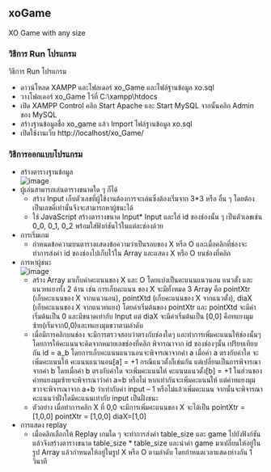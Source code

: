 ## xoGame
XO Game with any size

### วิธีการ Run โปรแกรม
วิธีการ Run โปรแกรม
-	ดาวน์โหลด XAMPP และโฟลเดอร์ xo_Game และไฟล์ฐานข้อมูล xo.sql
-	วางโฟลเดอร์ xo_Game ไว้ที่ C:\xampp\htdocs
-	เปิด XAMPP Control คลิก Start Apache และ Start MySQL จากนั้นคลิก Admin ของ MySQL
-	สร้างฐานข้อมูลชื่อ xo_game แล้ว Import ไฟล์ฐานข้อมูล xo.sql
-	เปิดใช้งานเว็บ http://localhost/xo_Game/ 

### วิธีการออกแบบโปรแกรม
- สร้างตารางฐานข้อมูล <br>
![image](https://user-images.githubusercontent.com/76682951/212619036-df6f9181-f00d-4666-95ca-91ce79bc7a44.png)
- ผู้เล่นสามารถเล่นตารางขนาดใด ๆ ก็ได้ <br>
  - สร้าง Input เก็บตัวเลขที่ผู้ใช้งานต้องการจะเล่นซึ่งต้องเริ่มจาก 3*3 หรือ อื่น ๆ โดยต้องเป็นเลขคี่เท่านั้นจึงจะสามารถหาผู้ชนะได้
  - ใช้ JavaScript สร้างตารางขนาด Input* Input และใส่ id ของช่องนั้น ๆ เป็นตัวเลขเช่น 0_0, 0_1, 0_2 พร้อมใส่ฟังก์ชันไว้ในแต่ละช่องด้วย
- การเริ่มเกม
  -	กำหนดข้อความบนตารางแสดงข้อความว่าเป็นรอบของ X หรือ O และเมื่อคลิกที่ช่องจะทำการส่งค่า id ของช่องไปเก็บไว้ใน Array และแสดง X หรือ O บนช่องที่คลิก
- การหาผู้ชนะ <br>
![image](https://user-images.githubusercontent.com/76682951/212620050-b602d34b-a89b-4d15-b5dd-79202641d8bf.png)
  -	สร้าง Array มาเก็บค่าคะแนนของ X และ O โดยแบ่งเป็นคะแนนแนวนอน แนวตั้ง และแนวทแยงทั้ง 2 ด้าน เช่น การเก็บคะแนน ของ X จะมีทั้งหมด 3 Array คือ pointXtr (เก็บคะแนนของ X จากแนวนอน), pointXtd (เก็บคะแนนของ X จากแนวตั้ง), diaX (เก็บคะแนนของ X จากแนวทแยง) โดยค่าเริ่มต้นของ pointXtr และ pointXtd จะมีค่าเริ่มต้นเป็น 0 และมีขนาดเท่ากับ Input แต่ diaX จะมีค่าเริ่มต้นเป็น [0,0] คือทแยงมุมซ้าย(เริ่มจาก0,0)และทแยงมุมขวาตามลำดับ
  -	เมื่อมีการคลิกบนช่อง จะมีการตรวจสอบว่าตรงกับช่องใดๆ และทำการเพิ่มคะแนนให้ช่องนั้นๆ โดยการให้คะแนนจะคิดจากหมายเลขช่องที่คลิก พิจารณาจาก id ของช่องๆนั้น เปรียบเทียบกัน id = a_b  โดยการเก็บคะแนนแนวนอนจะพิจารณาจากค่า a เมื่อค่า a ตรงกับค่าใด จะเพิ่มคะแนนให้ คะแนนแนวนอน[a] = +1 กรณีแนวตั้งก็เช่นกัน แต่เปลี่ยนเป็นการพิจารณาจากค่า b โดยเมื่อค่า b ตรงกับค่าใด จะเพิ่มคะแนนให้ คะแนนแนวตั้ง[b] = +1 ในส่วนของค่าทแยงมุมซ้ายจะพิจารณาว่าค่า a=b หรือไม่ หากเท่ากันจะเพิ่มคะแนนให้ แต่ค่าทแยงมุมขวาจะพิจารณาจาก a+b ว่าเท่ากับค่า input – 1 หรือไม่แล้วเพิ่มคะแนน จากนั้นจะพิจารณาคะแนนว่าฝั่งใดมีคะแนนเท่ากับ input เป็นฝั่งชนะ
  -	ตัวอย่าง เมื่อทำการคลิก X ที่ 0,0 จะมีการเพิ่มคะแนนของ X จะได้เป็น pointXtr = [1,0,0] pointXtr = [1,0,0] diaX=[1,0] 
- การแสดง replay
  - เมื่อคลิกเลือกให้ Replay เกมใด ๆ จะทำการส่งค่า table_size และ game ไปยังฟังก์ชัน แล้วจึงสร้างตารางขนาด table_size * table_size และนำค่า game มาเปลี่ยนให้อยู่ในรูป Array แล้วกำหนดให้อยู่ในรูป X หรือ O ตามลำดับ โดยกำหนดเวลาแสดงห่างกัน 1 วินาที
 
